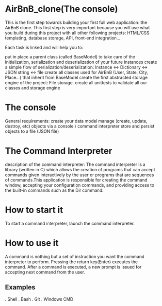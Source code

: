 # AirBnB_clone(The console)
This is the first step towards building your first full web application: the AirBnB clone. This first step is very important because you will use what you build during this project with all other following projects: HTML/CSS templating, database storage, API, front-end integration…

Each task is linked and will help you to:

put in place a parent class (called BaseModel) to take care of the initialization, serialization and deserialization of your future instances
create a simple flow of serialization/deserialization: Instance <-> Dictionary <-> JSON string <-> file
create all classes used for AirBnB (User, State, City, Place…) that inherit from BaseModel
create the first abstracted storage engine of the project: File storage.
create all unittests to validate all our classes and storage engine

# The console
General requirements: create your data model manage (create, update, destroy, etc) objects via a console / command interpreter store and persist objects to a file (JSON file)

# The Command Interpreter
description of the command interpreter: The command interpreter is a library (written in C) which allows the creation of programs that can accept commands given interactively by the user or programs that are sequences of commands.This application is responsible for creating the command window, accepting your configuration commands, and providing access to the built-in commands such as the Dir command.

# How to start it
To start a command interpreter, launch the command interpreter.

# How to use it
A command is nothing but a set of instruction you want the command interpreter to perform. Pressing the return key(Enter) executes the command. After a command is executed, a new prompt is issued for accepting next command from the user.

## Examples
. Shell
. Bash
. Git
. Windows CMD